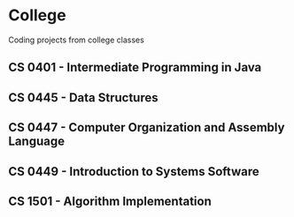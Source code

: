 # College
Coding projects from college classes
## CS 0401 - Intermediate Programming in Java
## CS 0445 - Data Structures
## CS 0447 - Computer Organization and Assembly Language
## CS 0449 - Introduction to Systems Software
## CS 1501 - Algorithm Implementation
